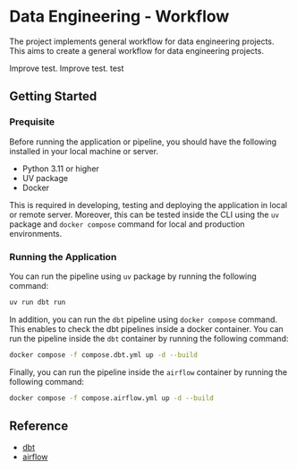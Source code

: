 # Data Engineering - Workflow
<a name="readme-top"></a>
The project implements general workflow for data engineering projects. This aims to create a general workflow for data engineering projects.

Improve test. Improve test. test

## Getting Started

### Prequisite

Before running the application or pipeline, you should have the following installed in your local machine or server.
- Python 3.11 or higher
- UV package
- Docker

This is required in developing, testing and deploying the application in local or remote server. Moreover, this can be tested inside the CLI using the `uv` package and `docker compose` command for local and production environments.

### Running the Application

You can run the pipeline using `uv` package by running the following command:

```bash
uv run dbt run
```

In addition, you can run the `dbt` pipeline using `docker compose` command. This enables to check the dbt pipelines inside a docker container. You can run the pipeline inside the `dbt` container by running the following command:

```bash
docker compose -f compose.dbt.yml up -d --build
```

Finally, you can run the pipeline inside the `airflow` container by running the following command:

```bash
docker compose -f compose.airflow.yml up -d --build
```

## Reference
- [dbt](https://docs.getdbt.com/docs/introduction)
- [airflow](https://airflow.apache.org/)

<!-- ## Prequisites

## Testing and Validation

### Testing inside a container
- Make sure that docker container is installed.
- Run the docker compose dbt file.
```
docker compose -f compose.dbt.yml up
```
- Run the following commands:
```
docker-compose exec dbt dbt run
docker-compose exec dbt dbt test
docker-compose exec dbt dbt docs generate
```

### Testing inside a dependency management

- Easier to setup for local development.
- Make sure python 3.11 or higher is installed.
- Make sure that uv is installed.

```bash
uv run dbt run
```

## References
-  -->